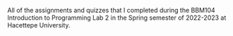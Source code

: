 All of the assignments and quizzes that I completed during the BBM104 Introduction to Programming Lab 2 in the Spring semester of 2022-2023 at Hacettepe University.
